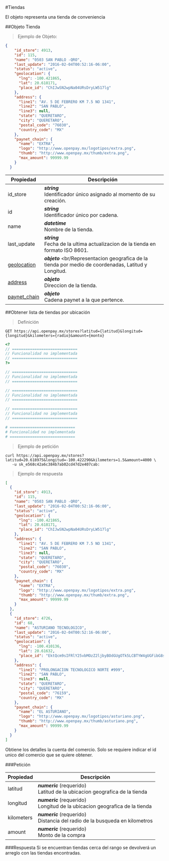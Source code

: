 #Tiendas

El objeto representa una tienda de conveniencia

##Objeto Tienda

> Ejemplo de Objeto:

```json
{
    "id_store": 4913,
    "id": 115,
    "name": "0503 SAN PABLO -QRO",
    "last_update": "2016-02-04T00:52:16-06:00",
    "status": "active",
    "geolocation": {
      "lng": -100.421865,
      "lat": 20.618171,
      "place_id": "ChIJwSN2wpNa04URsDryLW517lg"
    },
    "address": {
      "line1": "AV. 5 DE FEBRERO KM 7.5 NO 1341",
      "line2": "SAN PABLO",
      "line3": null,
      "state": "QUERETARO",
      "city": "QUERETARO",
      "postal_code": "76030",
      "country_code": "MX"
    },
    "paynet_chain": {
      "name": "EXTRA",
      "logo": "http://www.openpay.mx/logotipos/extra.png",
      "thumb": "http://www.openpay.mx/thumb/extra.png",
      "max_amount": 99999.99
    }
  }
```

Propiedad | Descripción
--------- | -----------
id_store|***string*** <br/>Identificador único asignado al momento de su creación.
id|***string*** <br/>Identificador único por cadena.
name|***datetime*** <br/>Nombre de la tienda.
last_update|***string*** <br/>Fecha de la ultima actualizacion de la tienda en formato ISO 8601.
[geolocation](#objeto-geolocation)| ***objeto*** <br/Representacion geografica de la tienda por medio de coordenadas, Latitud y Longitud.
[address](#objeto-dirección)|***objeto*** <br/>Direccion de la tienda.
[paynet_chain](#objeto-paynetchain)|***objeto*** <br/>Cadena paynet a la que pertence.

##Obtener lista de tiendas por ubicación

> Definición

```shell
GET https://api.openpay.mx/stores?latitud={latitud}&longitud={longitud}&kilometers={radio}&amount={monto}
```

```php
<?
// =============================
// Funcionalidad no implementada
// =============================
?>
```

```java
// =============================
// Funcionalidad no implementada
// =============================
```

```csharp
// =============================
// Funcionalidad no implementada
// =============================
```

```javascript
// =============================
// Funcionalidad no implementada
// =============================
```

```ruby
# =============================
# Funcionalidad no implementada
# =============================
```

> Ejemplo de petición

```shell
curl https://api.openpay.mx/stores?latitud=20.618975&longitud=-100.422290&kilometers=1.5&amount=4000 \
   -u sk_e568c42a6c384b7ab02cd47d2e407cab:
```

> Ejemplo de respuesta

```json
[
  {
    "id_store": 4913,
    "id": 115,
    "name": "0503 SAN PABLO -QRO",
    "last_update": "2016-02-04T00:52:16-06:00",
    "status": "active",
    "geolocation": {
      "lng": -100.421865,
      "lat": 20.618171,
      "place_id": "ChIJwSN2wpNa04URsDryLW517lg"
    },
    "address": {
      "line1": "AV. 5 DE FEBRERO KM 7.5 NO 1341",
      "line2": "SAN PABLO",
      "line3": null,
      "state": "QUERETARO",
      "city": "QUERETARO",
      "postal_code": "76030",
      "country_code": "MX"
    },
    "paynet_chain": {
      "name": "EXTRA",
      "logo": "http://www.openpay.mx/logotipos/extra.png",
      "thumb": "http://www.openpay.mx/thumb/extra.png",
      "max_amount": 99999.99
    }
  },
  {
    "id_store": 4726,
    "id": 68,
    "name": "ASTURIANO TECNOLOGICO",
    "last_update": "2016-02-04T00:52:16-06:00",
    "status": "active",
    "geolocation": {
      "lng": -100.410136,
      "lat": 20.61632,
      "place_id": "EktQcm9sIFRlY25vbMOzZ2ljbyBOdGUgOTk5LCBTYW4gUGFibG8sIFNhbnRpYWdvIGRlIFF1ZXLDqXRhcm8sIFFyby4sIE3DqXhpY28"
    },
    "address": {
      "line1": "PROLONGACION TECNOLOGICO NORTE #999",
      "line2": "SAN PABLO",
      "line3": null,
      "state": "QUERETARO",
      "city": "QUERETARO",
      "postal_code": "76159",
      "country_code": "MX"
    },
    "paynet_chain": {
      "name": "EL ASTURIANO",
      "logo": "http://www.openpay.mx/logotipos/asturiano.png",
      "thumb": "http://www.openpay.mx/thumb/asturiano.png",
      "max_amount": 99999.99
    }
  }
]
```

Obtiene los detalles la cuenta del comercio. Solo se requiere indicar el id unico del comercio que se quiere obtener.

###Petición

Propiedad     | Descripción
--------- | -----------
latitud | ***numeric*** (requerido) <br>Latitud de la ubicacion geografica de la tienda 
longitud | ***numeric*** (requerido) <br>Longitud de la ubicacion geografica de la tienda 
kilometers | ***numeric*** (requerido) <br>Distancia del radio de la busqueda en kilometros
amount | ***numeric*** (requerido) <br>Monto de la compra

###Respuesta
Si se encuentran tiendas cerca del rango se devolverá un arreglo con las tiendas encontradas.

